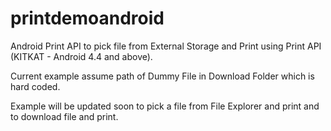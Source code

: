 # printdemoandroid
Android Print API to pick file from External Storage and Print using Print API (KITKAT - Android 4.4 and above).

Current example assume path of Dummy File in Download Folder which is hard coded.

Example will be updated soon to pick a file from File Explorer and print and to download file and print.
